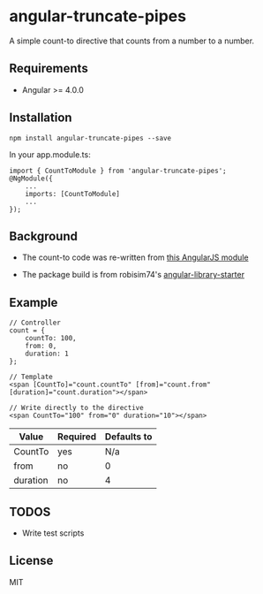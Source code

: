 # angular-truncate-pipes

A simple count-to directive that counts from a number to a number.

## Requirements

- Angular >= 4.0.0

## Installation

`npm install angular-truncate-pipes --save`

In your app.module.ts:

```
import { CountToModule } from 'angular-truncate-pipes';
@NgModule({
    ...
    imports: [CountToModule]
    ...
});
```

## Background

- The count-to code was re-written from [this AngularJS module](https://github.com/sparkalow/angular-truncate-pipes)

- The package build is from robisim74's [angular-library-starter](https://github.com/robisim74/angular-library-starter)

## Example

```
// Controller
count = {
    countTo: 100,
    from: 0,
    duration: 1
};

// Template
<span [CountTo]="count.countTo" [from]="count.from" [duration]="count.duration"></span>

// Write directly to the directive
<span CountTo="100" from="0" duration="10"></span>
```

| Value | Required | Defaults to
| ------ | ----------- | ---------- |
| CountTo | yes | N/a |
| from | no | 0 |
| duration | no | 4|

## TODOS

- Write test scripts

## License

MIT
